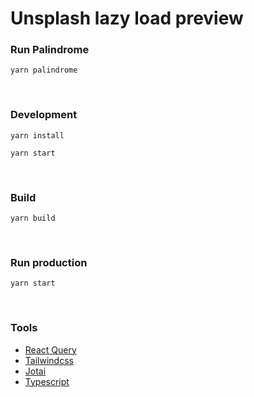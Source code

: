 # Unsplash lazy load preview

### Run Palindrome

```
yarn palindrome
```

<br/>

### Development

```
yarn install
```

```
yarn start
```

<br/>

### Build

```
yarn build
```

<br/>

### Run production

```
yarn start
```

<br/>

### Tools

- [React Query](https://tanstack.com/query/v4)
- [Tailwindcss](https://tailwindcss.com/)
- [Jotai](https://jotai.org/)
- [Typescript](https://www.typescriptlang.org/)
